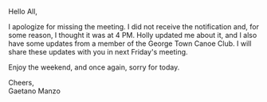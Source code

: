 Hello All,

I apologize for missing the meeting. I did not receive the notification and, for some reason, I thought it was at 4 PM. Holly updated me about it, and I also have some updates from a member of the George Town Canoe Club. I will share these updates with you in next Friday's meeting.

Enjoy the weekend, and once again, sorry for today.

Cheers,  
Gaetano Manzo